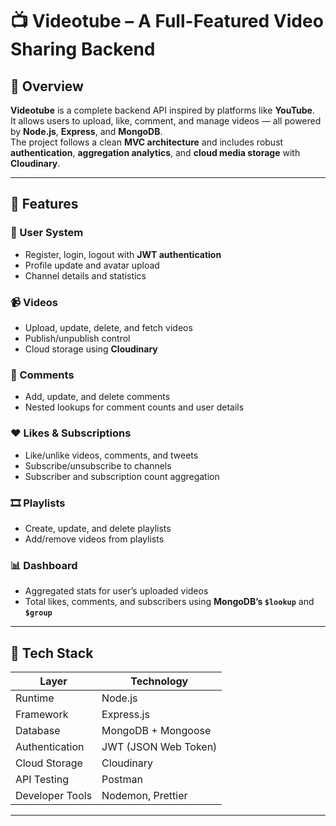 # 📺 Videotube – A Full-Featured Video Sharing Backend

## 🚀 Overview
**Videotube** is a complete backend API inspired by platforms like **YouTube**.  
It allows users to upload, like, comment, and manage videos — all powered by **Node.js**, **Express**, and **MongoDB**.  
The project follows a clean **MVC architecture** and includes robust **authentication**, **aggregation analytics**, and **cloud media storage** with **Cloudinary**.

---

## 🧩 Features

### 👤 User System
- Register, login, logout with **JWT authentication**
- Profile update and avatar upload
- Channel details and statistics

### 📹 Videos
- Upload, update, delete, and fetch videos
- Publish/unpublish control
- Cloud storage using **Cloudinary**

### 💬 Comments
- Add, update, and delete comments
- Nested lookups for comment counts and user details

### ❤️ Likes & Subscriptions
- Like/unlike videos, comments, and tweets
- Subscribe/unsubscribe to channels
- Subscriber and subscription count aggregation

### 🎞️ Playlists
- Create, update, and delete playlists
- Add/remove videos from playlists

### 📊 Dashboard
- Aggregated stats for user’s uploaded videos
- Total likes, comments, and subscribers using **MongoDB’s `$lookup`** and **`$group`**

---

## 🧠 Tech Stack

| Layer | Technology |
|-------|-------------|
| Runtime | Node.js |
| Framework | Express.js |
| Database | MongoDB + Mongoose |
| Authentication | JWT (JSON Web Token) |
| Cloud Storage | Cloudinary |
| API Testing | Postman |
| Developer Tools | Nodemon, Prettier |

---

